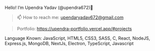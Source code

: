 Hello! I’m Upendra Yadav (@upendra672)👋
 >📫 How to reach me: upendaryadav672@gmail.com

 > Portfolio: https://upendra-portfolio.vercel.app/#projects
 

Language Known:
JavaScript, HTML5, CSS3, SASS, C, React, NodeJS, Express.js, MongoDB, NextJs, Electron, TypeScript, Javascript


<!-- - 👀 I’m interested in ...
- 🌱 I’m currently learning ...
- 💞️ I’m looking to collaborate on ...
- 📫 How to reach me ...
 -->
 
<!---
Upendra672/Upendra672 is a ✨ special ✨ repository because its `README.md` (this file) appears on your GitHub profile.
You can click the Preview link to take a look at your changes.
--->
